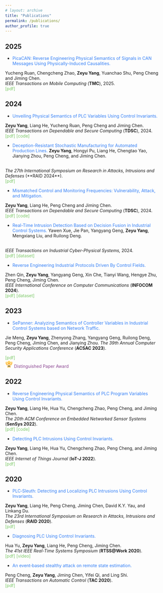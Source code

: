 ```yaml
---
# layout: archive
title: "Publications"
permalink: /publications/
author_profile: true
---
```


## 2025

* <font color="#327ef6">PicaCAN: Reverse Engineering Physical Semantics of Signals in CAN Messages Using Physically-Induced Causalities.</font>
<!-- <br> -->
Yucheng Ruan, Chengcheng Zhao, **Zeyu Yang**, Yuanchao Shu, Peng Cheng and Jiming Chen. 
<br>
<i>IEEE Transactions on Mobile Computing</i> (**TMC**), 2025. 
<br>
<a href="https://ieeexplore.ieee.org/abstract/document/10882998" style="text-decoration: none;"><font color="#7cc868">[pdf]</font></a>


## 2024

* <font color="#327ef6">Unveiling Physical Semantics of PLC Variables Using Control Invariants.</font>
<!-- <br> -->
**Zeyu Yang**, Liang He, Yucheng Ruan, Peng Cheng and Jiming Chen. 
<br>
<i>IEEE Transactions on Dependable and Secure Computing</i> (**TDSC**), 2024. 
<br>
<a href="https://ieeexplore.ieee.org/document/10616045" style="text-decoration: none;"><font color="#7cc868">[pdf]</font></a>
<a href="https://github.com/zeyuid/ARES" style="text-decoration: none;"><font color="#7cc868">[code]</font></a>



* <font color="#327ef6">Deception-Resistant Stochastic Manufacturing for Automated Production Lines.</font>
**Zeyu Yang**, Hongyi Pu, Liang He, Chengtao Yao, Jianying Zhou, Peng Cheng, and Jiming Chen.
<br>
<i>The 27th International Symposium on Research in Attacks, Intrusions and Defenses</i> (**RAID 2024**). 
<br>
<a href="http://zeyuid.github.io/papers/raid2024-6.pdf" style="text-decoration: none;"><font color="#7cc868">[pdf]</font></a>



* <font color="#327ef6">Mismatched Control and Monitoring Frequencies: Vulnerability, Attack, and Mitigation.</font>
<!-- <br> -->
**Zeyu Yang**, Liang He, Peng Cheng and Jiming Chen. 
<br>
<i>IEEE Transactions on Dependable and Secure Computing</i> (**TDSC**), 2024. 
<br>
<a href="https://ieeexplore.ieee.org/document/10495752" style="text-decoration: none;"><font color="#7cc868">[pdf]</font></a>
<a href="https://github.com/zeyuid/PLCSage" style="text-decoration: none;"><font color="#7cc868">[code]</font></a>


* <font color="#327ef6">Real-Time Intrusion Detection Based on Decision Fusion in Industrial Control Systems.</font>
Yawen Xue, Jie Pan, Yangyang Geng, **Zeyu Yang**, Mengxiang Liu, and Ruilong Deng.
<br>
<i>IEEE Transactions on Industrial Cyber-Physical Systems,
</i> 2024. 
<br>
<a href="https://ieeexplore.ieee.org/document/10540291" style="text-decoration: none;"><font color="#7cc868">[pdf]</font></a>
<a href="https://github.com/Margaux2022/Cyber-security-dataset-of-EDS" style="text-decoration: none;"><font color="#7cc868">[dataset]</font></a>


* <font color="#327ef6">Reverse Engineering Industrial Protocols Driven By Control Fields.</font> 
<!-- <br> -->
Zhen Qin, **Zeyu Yang**, Yangyang Geng, Xin Che, Tianyi Wang, Hengye Zhu, Peng Cheng, Jiming Chen.
<br>
<i>IEEE International Conference on Computer Communications</i> (**INFOCOM 2024**). 
<br>
<a href="https://ieeexplore.ieee.org/abstract/document/10621405" style="text-decoration: none;"><font color="#7cc868">[pdf]</font></a>
<a href="https://github.com/hi-zer/Industrial-protocols-dataset" style="text-decoration: none;"><font color="#7cc868">[dataset]</font></a>


## 2023

* <font color="#327ef6">SePanner: Analyzing Semantics of Controller Variables in Industrial Control Systems based on Network Traffic.</font> 
<!-- <br> -->
Jie Meng, **Zeyu Yang**, Zhenyong Zhang, Yangyang Geng, Ruilong Deng, Peng Cheng, Jiming Chen, and Jianying Zhou. 
<i>The 39th Annual Computer Security Applications Conference</i> (**ACSAC 2023**). 
<br>
<!-- [<font color="#7cc868">[pdf]</font>](https://dl.acm.org/doi/10.1145/3627106.3627179) -->
<!-- [<font color="#e8873a">[code]</font>]() -->
<a href="https://dl.acm.org/doi/10.1145/3627106.3627179" style="text-decoration: none;"><font color="#7cc868">[pdf]</font></a>
<br>
<img src="/images/award.jpeg" width="25"><font color="#8b4692"> Distinguished Paper Award </font>



## 2022

* <font color="#327ef6">Reverse Engineering Physical Semantics of PLC Program Variables Using Control Invariants.</font> 
<!-- <br> -->
**Zeyu Yang**, Liang He, Hua Yu, Chengcheng Zhao, Peng Cheng, and Jiming Chen. 
<br>
<i>The 20th ACM Conference on Embedded Networked Sensor Systems</i> (**SenSys 2022**). 
<br>
<a href="https://dl.acm.org/doi/10.1145/3560905.3568521" style="text-decoration: none;"><font color="#7cc868">[pdf]</font></a>
<a href="https://github.com/zeyuid/ARES" style="text-decoration: none;"><font color="#7cc868">[code]</font></a>


* <font color="#327ef6">Detecting PLC Intrusions Using Control Invariants.</font> 
<!-- <br> -->
**Zeyu Yang**, Liang He, Hua Yu, Chengcheng Zhao, Peng Cheng, and Jiming Chen. 
<br>
<i>IEEE Internet of Things Journal</i> (**IoT-J 2022**). 
<br>
<a href="https://ieeexplore.ieee.org/abstract/document/9749129" style="text-decoration: none;"><font color="#7cc868">[pdf]</font></a>


## 2020

* <font color="#327ef6">PLC‐Sleuth: Detecting and Localizing PLC Intrusions Using Control Invariants.</font> 
<!-- <br> -->
**Zeyu Yang**, Liang He, Peng Cheng, Jiming Chen, David K.Y. Yau, and Linkang Du. 
<br>
<i>The 23rd International Symposium on Research in Attacks, Intrusions and Defenses</i> (**RAID 2020**). 
<br>
<a href="https://www.usenix.org/system/files/raid20-yang.pdf" style="text-decoration: none;"><font color="#7cc868">[pdf]</font></a>


* <font color="#327ef6">Diagnosing PLC Using Control Invariants.</font> 
<!-- <br> -->
Hua Yu, **Zeyu Yang**, Liang He, Peng Cheng, Jiming Chen.
<br>
<i>The 41st IEEE Real-Time Systems Symposium</i> (**RTSS@Work 2020**). 
<br>
<a href="http://zeyuid.github.io/papers/PLCDiagnosing.pdf" style="text-decoration: none;"><font color="#7cc868">[pdf]</font></a>
<a href="https://www.youtube.com/watch?v=2ZVj5IUiN_k" style="text-decoration: none;"><font color="#7cc868">[video]</font></a>


* <font color="#327ef6">An event‐based stealthy attack on remote state estimation.</font> 
<!-- <br> -->
Peng Cheng, **Zeyu Yang**, Jiming Chen, Yifei Qi, and Ling Shi.
<br>
<i>IEEE Transactions on Automatic Control</i> (**TAC 2020**). 
<br>
<a href="https://ieeexplore.ieee.org/abstract/document/8913616" style="text-decoration: none;"><font color="#7cc868">[pdf]</font></a>

